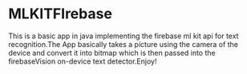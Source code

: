 # MLKITFIrebase
This is a basic app in java implementing the firebase ml kit api for text recognition.The App basically takes a picture using the camera of the device and convert it into bitmap which is then passed into the firebaseVision on-device text detector.Enjoy!
